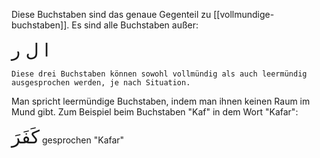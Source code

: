 Diese Buchstaben sind das genaue Gegenteil zu [[vollmundige-buchstaben]]. Es sind alle Buchstaben außer:

<span style="font-size: 22pt">ا ل ر</span>

```ad-note
Diese drei Buchstaben können sowohl vollmündig als auch leermündig ausgesprochen werden, je nach Situation.
```

Man spricht leermündige Buchstaben, indem man ihnen keinen Raum im Mund gibt. Zum Beispiel beim Buchstaben "Kaf" in dem Wort "Kafar":

<span style="font-size: 22pt">كَفَرَ</span>
gesprochen "Kafar"